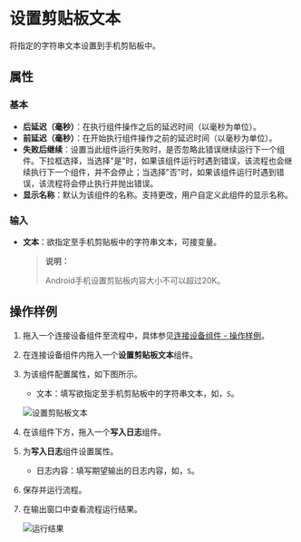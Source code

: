 # 设置剪贴板文本

将指定的字符串文本设置到手机剪贴板中。

## 属性

### 基本

- **后延迟（毫秒）**：在执行组件操作之后的延迟时间（以毫秒为单位）。
- **前延迟（毫秒）**：在开始执行组件操作之前的延迟时间（以毫秒为单位）。
- **失败后继续**：设置当此组件运行失败时，是否忽略此错误继续运行下一个组件。下拉框选择，当选择"是"时，如果该组件运行时遇到错误，该流程也会继续执行下一个组件，并不会停止；当选择"否"时，如果该组件运行时遇到错误，该流程将会停止执行并抛出错误。
- **显示名称**：默认为该组件的名称。支持更改，用户自定义此组件的显示名称。

### 输入

- **文本**：欲指定至手机剪贴板中的字符串文本，可接变量。

    >**说明：**
    >
    >Android手机设置剪贴板内容大小不可以超过20K。

## 操作样例

1. 拖入一个连接设备组件至流程中，具体参见[连接设备组件 - 操作样例](./MobileConnect.md)。
2. 在连接设备组件内拖入一个**设置剪贴板文本**组件。
3. 为该组件配置属性，如下图所示。

    - 文本：填写欲指定至手机剪贴板中的字符串文本，如，`S`。

    ![设置剪贴板文本](https://docimages.blob.core.chinacloudapi.cn/images/Activities/setclipboardtext20210319.png)

4. 在该组件下方，拖入一个**写入日志**组件。
5. 为**写入日志**组件设置属性。

   - 日志内容：填写期望输出的日志内容，如，`S`。

6. 保存并运行流程。
7. 在输出窗口中查看流程运行结果。

   ![运行结果](https://docimages.blob.core.chinacloudapi.cn/images/Activities/setclipboardtextresult20210319.png)